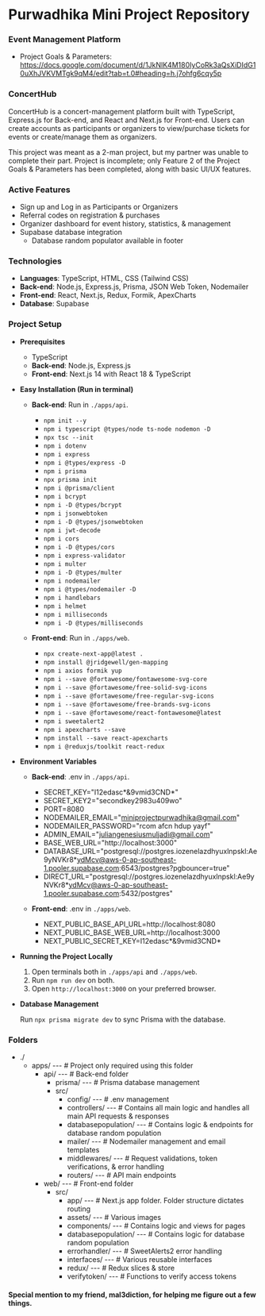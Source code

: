 # Purwadhika Mini Project Repository

### Event Management Platform

- Project Goals & Parameters: https://docs.google.com/document/d/1JkNlK4M180IyCoRk3aQsXiDIdG10uXhJVKVMTgk9qM4/edit?tab=t.0#heading=h.j7ohfg6cqy5p

### ConcertHub

ConcertHub is a concert-management platform built with TypeScript, Express.js for Back-end, and React and Next.js for Front-end. Users can create accounts as participants or organizers to view/purchase tickets for events or create/manage them as organizers.

This project was meant as a 2-man project, but my partner was unable to complete their part. Project is incomplete; only Feature 2 of the Project Goals & Parameters has been completed, along with basic UI/UX features.

### Active Features

- Sign up and Log in as Participants or Organizers
- Referral codes on registration & purchases
- Organizer dashboard for event history, statistics, & management
- Supabase database integration
  - Database random populator available in footer

### Technologies

- **Languages**: TypeScript, HTML, CSS (Tailwind CSS)
- **Back-end**: Node.js, Express.js, Prisma, JSON Web Token, Nodemailer
- **Front-end**: React, Next.js, Redux, Formik, ApexCharts
- **Database**: Supabase

### Project Setup

- **Prerequisites**

  - TypeScript
  - **Back-end**: Node.js, Express.js
  - **Front-end**: Next.js 14 with React 18 & TypeScript

- **Easy Installation (Run in terminal)**

  - **Back-end**: Run in `./apps/api`.

    - `npm init --y`
    - `npm i typescript @types/node ts-node nodemon -D`
    - `npx tsc --init`
    - `npm i dotenv`
    - `npm i express`
    - `npm i @types/express -D`
    - `npm i prisma`
    - `npx prisma init`
    - `npm i @prisma/client`
    - `npm i bcrypt`
    - `npm i -D @types/bcrypt`
    - `npm i jsonwebtoken`
    - `npm i -D @types/jsonwebtoken`
    - `npm i jwt-decode`
    - `npm i cors`
    - `npm i -D @types/cors`
    - `npm i express-validator`
    - `npm i multer`
    - `npm i -D @types/multer`
    - `npm i nodemailer`
    - `npm i @types/nodemailer -D`
    - `npm i handlebars`
    - `npm i helmet`
    - `npm i milliseconds`
    - `npm i -D @types/milliseconds`

  - **Front-end**: Run in `./apps/web`.

    - `npx create-next-app@latest .`
    - `npm install @jridgewell/gen-mapping`
    - `npm i axios formik yup`
    - `npm i --save @fortawesome/fontawesome-svg-core`
    - `npm i --save @fortawesome/free-solid-svg-icons`
    - `npm i --save @fortawesome/free-regular-svg-icons`
    - `npm i --save @fortawesome/free-brands-svg-icons`
    - `npm i --save @fortawesome/react-fontawesome@latest`
    - `npm i sweetalert2`
    - `npm i apexcharts --save`
    - `npm install --save react-apexcharts`
    - `npm i @reduxjs/toolkit react-redux`

- **Environment Variables**

  - **Back-end**: .env in `./apps/api`.

    - SECRET_KEY="I12edasc*&9vmid3CND*"
    - SECRET_KEY2="secondkey2983u409wo"
    - PORT=8080
    - NODEMAILER_EMAIL="miniprojectpurwadhika@gmail.com"
    - NODEMAILER_PASSWORD="rcom afcn hdup yayf"
    - ADMIN_EMAIL="juliangenesiusmuljadi@gmail.com"
    - BASE_WEB_URL="http://localhost:3000"
    - DATABASE_URL="postgresql://postgres.iozenelazdhyuxlnpskl:Ae9yNVKr8\*ydMcv@aws-0-ap-southeast-1.pooler.supabase.com:6543/postgres?pgbouncer=true"
    - DIRECT_URL="postgresql://postgres.iozenelazdhyuxlnpskl:Ae9yNVKr8\*ydMcv@aws-0-ap-southeast-1.pooler.supabase.com:5432/postgres"

  - **Front-end**: .env in `./apps/web`.

    - NEXT_PUBLIC_BASE_API_URL=http://localhost:8080
    - NEXT_PUBLIC_BASE_WEB_URL=http://localhost:3000
    - NEXT_PUBLIC_SECRET_KEY=I12edasc*&9vmid3CND*

- **Running the Project Locally**

  1.  Open terminals both in `./apps/api` and `./apps/web`.
  2.  Run `npm run dev` on both.
  3.  Open `http://localhost:3000` on your preferred browser.

- **Database Management**

  Run `npx prisma migrate dev` to sync Prisma with the database.

### Folders

- ./
  - apps/ --- # Project only required using this folder
    - api/ --- # Back-end folder
      - prisma/ --- # Prisma database management
      - src/
        - config/ --- # .env management
        - controllers/ --- # Contains all main logic and handles all main API requests & responses
        - databasepopulation/ --- # Contains logic & endpoints for database random population
        - mailer/ --- # Nodemailer management and email templates
        - middlewares/ --- # Request validations, token verifications, & error handling
        - routers/ --- # API main endpoints
    - web/ --- # Front-end folder
      - src/
        - app/ --- # Next.js app folder. Folder structure dictates routing
        - assets/ --- # Various images
        - components/ --- # Contains logic and views for pages
        - databasepopulation/ --- # Contains logic for database random population
        - errorhandler/ --- # SweetAlerts2 error handling
        - interfaces/ --- # Various reusable interfaces
        - redux/ --- # Redux slices & store
        - verifytoken/ --- # Functions to verify access tokens

#### Special mention to my friend, mal3diction, for helping me figure out a few things.
